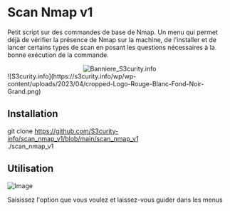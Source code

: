 # Scan Nmap v1

Petit script sur des commandes de base de Nmap.
Un menu qui permet déjà de vérifier la présence de Nmap sur la machine, de l'installer et de lancer certains types de scan en posant les questions nécessaires à la bonne exécution de la commande.

<div align="center">
  <img src="https://s3curity.info/wp/wp-content/uploads/2023/04/cropped-Logo-Rouge-Blanc-Fond-Noir-Grand.png" alt="Banniere_S3curity.info">
</div>
![S3curity.info](https://s3curity.info/wp/wp-content/uploads/2023/04/cropped-Logo-Rouge-Blanc-Fond-Noir-Grand.png)

## Installation

git clone https://github.com/S3curity-info/scan_nmap_v1/blob/main/scan_nmap_v1  
./scan_nmap_v1

## Utilisation

![Image](https://s3curity.info/wp/wp-content/uploads/2024/01/Capture-decran-2024-01-18-123340.png)

Saisissez l'option que vous voulez et laissez-vous guider dans les menus
